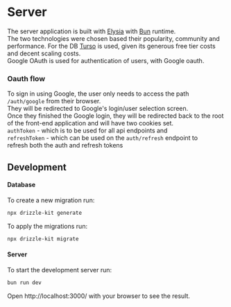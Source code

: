 # Server

The server application is built with [Elysia](https://elysiajs.com/) with [Bun](https://bun.sh/) runtime.  
The two technologies were chosen based their popularity, community and performance. For the DB [Turso](https://turso.tech/) is used, given its generous free tier costs and decent scaling costs.  
Google OAuth is used for authentication of users, with Google oauth.

### Oauth flow
To sign in using Google, the user only needs to access the path `/auth/google` from their browser.  
They will be redirected to Google's login/user selection screen.  
Once they finished the Google login, they will be redirected back to the root  
of the front-end application and will have two cookies set.  
`authToken` - which is to be used for all api endpoints and  
`refreshToken` - which can be used on the `auth/refresh` endpoint to  
refresh both the auth and refresh tokens

## Development

#### Database

To create a new migration run:

```bash
npx drizzle-kit generate
```

To apply the migrations run:

```bash
npx drizzle-kit migrate
```

#### Server

To start the development server run:

```bash
bun run dev
```

Open http://localhost:3000/ with your browser to see the result.
